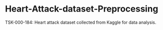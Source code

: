 # Heart-Attack-dataset-Preprocessing
TSK-000-184: Heart attack dataset collected from Kaggle for data analysis.
